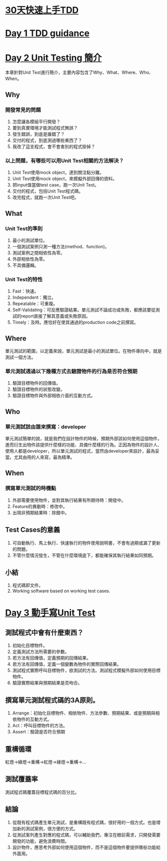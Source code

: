 [30天快速上手TDD](https://ithelp.ithome.com.tw/users/20010292/ironman/462)
=================

# [Day 1 TDD guidance](https://ithelp.ithome.com.tw/articles/10101867)

# [Day 2 Unit Testing 簡介](https://ithelp.ithome.com.tw/articles/10102264)
本章針對Unit Test進行簡介，主要內容包含了Why、What、Where、Who、When。

## Why

### 開發常見的問題
1. 怎麼讓各模組平行開發？
2. 要到真實環境才能測試程式無誤？
3. 發生錯誤，到底是誰錯了？
4. 交付的程式，到底測過哪些東西了？
5. 我改了這支程式，會不會害別的程式掛掉？

### 以上問題，有哪些可以用Unit Test相關的方法解決？
1. Unit Test使用mock object，達到關注點分離。
2. Unit Test使用mock object，來模擬外部回傳的資料。
3. 把input值當做test case，跑一次Unit Test。
4. 交付的程式，包括Unit Test程式碼。
5. 改完程式，就跑一次Unit Test吧。

## What

### Unit Test的準則
1. 最小的測試單位。
2. 一個測試案例只測一種方法(method、function)。
3. 測試案例之間相依性為零。
4. 外部相依性為零。
5. 不具備邏輯。

### Unit Test的特性
1. Fast：快速。
2. Independent：獨立。
3. Repeatable：可重複。
4. Self-Validating：可反應驗證結果。單元測試不論成功或失敗，都應該要從測試的report直接了解其意義或失敗原因。
5. Timely：及時。應恰好在使其通過的production code之前撰寫。

## Where
單元測試的範圍，以定義來說，單元測試是最小的測試單位。在物件導向中，就是測試一個方法。

### 單元測試透過以下幾種方式去驗證物件的行為是否符合預期

1. 驗證目標物件的回傳值。
2. 驗證目標物件的狀態改變。
3. 驗證目標物件與外部相依介面的互動方式。

## Who

### 單元測試該由誰來撰寫：developer

單元測試簡單的說，就是我們在設計物件的時候，預期外部該如何使用這個物件，進而衍生出物件該提供什麼樣的功能、具備什麼樣的行為。正因為物件的設計人、使用人都是developer，所以單元測試的程式，當然由developer來設計，最為妥當。尤其由用的人來寫，最為精準。

## When

### 撰寫單元測試的時機點

1. 外部需要使用物件，並對其執行結果有所期待時：開發中。
2. Feature的異動時：修改中。
3. 出現非預期結果時：除錯中。

## Test Cases的意義

1. 可自動執行、馬上執行、快速執行的物件使用說明書，不會有過期或漏了更新的問題。
2. 不管什麼情況發生，不管在什麼環境底下，都能確保其執行結果如同預期。

## 小結

1. 程式碼即文件。
2. Working software based on working test cases.

# [Day 3 動手寫Unit Test](https://ithelp.ithome.com.tw/articles/10102643)

## 測試程式中會有什麼東西？

1. 初始化目標物件。
2. 定義測試方法所需要的參數。
3. 若方法有回傳值，定義預期的回傳結果。
4. 若方法有回傳值，定義一個變數為物件的實際回傳結果。
5. 測試程式實際呼叫目標物件，欲測試的方法。測試程式模擬外部如何使用目標物件。
6. 驗證實際結果與預期結果是否吻合。

## 撰寫單元測試程式碼的3A原則。

1. Arrange：初始化目標物件、相依物件、方法參數、預期結果、或是預期與相依物件的互動方式。
2. Act：呼叫目標物件的方法。
3. Assert：驗證是否符合預期

## 重構循環
紅燈->綠燈->重構->紅燈->綠燈->重構->...

## 測試覆蓋率
測試程式碼覆蓋目標程式碼的百分比。

## 結論

1. 從既有程式碼產生單元測試，是重構既有程式碼，很好用的一個方式。也是增加新的測試案例，很方便的方式。
2. 從測試案列產生對應的程式碼，可以輔助我們，專注在眼前需求，只開發需要開發的功能，避免浪費時間。
3. 設計物件，應思考外部如何使用這個物件，而不是這個物件要提供哪些功能給外面用。
